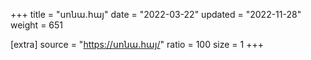 +++
title = "սոնա.հայ"
date = "2022-03-22"
updated = "2022-11-28"
weight = 651

[extra]
source = "https://սոնա.հայ/"
ratio = 100
size = 1
+++
